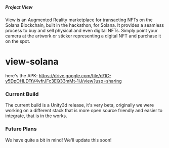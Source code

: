 ##### Project View

View is an Augmented Reality marketplace for transacting NFTs on the Solana Blockchain, built in the hackathon, for Solana. It provides a seamless process to buy and sell physical and even digital NFTs. Simply point your camera at the artwork or sticker representing a digital NFT and purchase it on the spot.


# view-solana

here's the APK: https://drive.google.com/file/d/1C-y5DpOHLDTtV4vfrJFc3EQ33mMt-1iJ/view?usp=sharing


### Current Build

The current build is a Unity3d release, it's very beta, originally we were working on a different stack that is more open source friendly and easier to integrate, that is in the works.


### Future Plans

We have quite a bit in mind! We'll update this soon!

